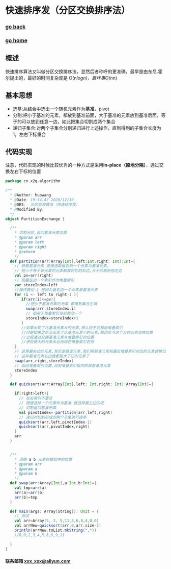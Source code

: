 # 快速排序发（分区交换排序法）
### [go back](/algorithm.md)      
### [go home](../README.md)     

## 概述 
快速排序算法又叫做分区交换排序法，显然后者称呼的更准确，最早是由东尼.霍尔提出的，最好的时间复杂度是 O(n*logn)，最坏事O(n*n)
## 基本思想
+ 选基:从结合中选出一个随机元素作为**基准**，pivot
+ 分割:把小于基准的元素，都放到基准前面，大于基准的元素放到基准后面，等于的可以放到任意一边，如此把集合切割成两个集合
+ 递归子集合:对两个子集合分别递归进行上述操作，直到得到的子集合长度为1，左右下标重合
## 代码实现
注意，代码实现的时候比较优秀的一种方式是采用**in-place（原地分隔）**，通过交换左右下标的位置
                                                               
                                                              
```scala
package cn.x2q.algorithm

/**
  * @Auther: huowang
  * @Date: 19:34:47 2020/12/10
  * @DES:  分区交换算法（快速排序发）
  * @Modified By:
  */
object PartitionExchange {

  /**
    * 切割分区,返回基准元素位置
    * @param arr
    * @param left
    * @param right
    * @return
    */
  def partition(arr:Array[Int],left:Int,right: Int):Int={
    // 获取基准元素 直接选取最右侧一个元素为基准元素,
    // 把小于等于该元素的元素都放到它的右边,大于的放到他左边
    val pv=arr(right)
    // 把最左边一个索引作为堆叠索引
    var storeIndex=left
    //操作数组-1 是因为最右边一个元素是基准元素
    for (i <- left to right-1 ){
       if(arr(i)<=pv){
         //把小于基准元素的元素 都堆到集合左端
         swap(arr,storeIndex,i)
         // 把用于堆叠索引往前移动一个
         storeIndex=storeIndex+1
       }
       //如果出现了比基准元素大的元素,那么则不会移动堆叠索引
       //但是如果之后又出现了比基准元素小的元素,那边会与这个大的元素交换位置
       //之后通过交换基准元素与堆叠索引的位置
       //进而使大的元素永远出现在堆叠索引右侧
    }
    // 这里最右边的元素,其实是基准元素,我们把基准元素和最后堆叠索引对应的元素调换位置
    // 这样基准元素右边就都是大于它的元素了
    swap(arr,right,storeIndex)
    // 返回堆叠索引位置,目前堆叠索引指向的就是基准元素
    storeIndex
  }

  def quicksort(arr:Array[Int],left: Int,right: Int):Array[Int]={

    if(right>left){
      // 左右索引不重合
      // 随便选择一个元素作为基准 就选择最左边的吧
      // 切割返回基准元素
      val pivotIndex= partition(arr,left,right)
      // 递归对切割形成的两个子集进行排序
      quicksort(arr,left,pivotIndex-1)
      quicksort(arr,pivotIndex,right)
    }
    arr
  }


  /**
    * 调换 a b 元素在数组中的位置
    * @param arr
    * @param a
    * @param b
    */
  def swap(arr:Array[Int],a:Int,b:Int)={
    val tmp=arr(a)
    arr(a)=arr(b)
    arr(b)=tmp
  }

  def main(args: Array[String]): Unit = {
    // 测试
    val arr=Array(5, 2, 9,11,3,6,8,4,0,0)
    val arrNew=quicksort(arr,0,arr.size-1)
    println(arrNew.toList.mkString(","))
    //0,0,2,3,4,5,6,8,9,11

  }
}


```
 


#### 联系邮箱 xxx_xxx@aliyun.com
